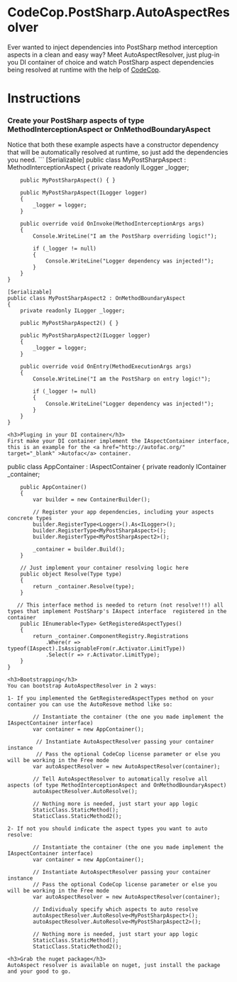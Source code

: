 # CodeCop.PostSharp.AutoAspectResolver 
Ever wanted to inject dependencies into PostSharp method interception aspects in a clean and easy way? Meet AutoAspectResolver, just plug-in you DI container of choice and watch PostSharp aspect dependencies being resolved at runtime with the help of <a href="http://getcodecop.com" target="_blank">CodeCop</a>.

# Instructions 

<h3>Create your PostSharp aspects of type MethodInterceptionAspect or OnMethodBoundaryAspect</h3>
Notice that both these example aspects have a constructor dependency that will be automatically resolved at runtime, so just add the dependencies you need.
```
    [Serializable]
    public class MyPostSharpAspect : MethodInterceptionAspect
    {
        private readonly ILogger _logger;

        public MyPostSharpAspect() { }

        public MyPostSharpAspect(ILogger logger)
        {
            _logger = logger;
        }

        public override void OnInvoke(MethodInterceptionArgs args)
        {
            Console.WriteLine("I am the PostSharp overriding logic!");

            if (_logger != null)
            {
                Console.WriteLine("Logger dependency was injected!");
            }
        }
    }

    [Serializable]
    public class MyPostSharpAspect2 : OnMethodBoundaryAspect
    {
        private readonly ILogger _logger;

        public MyPostSharpAspect2() { }

        public MyPostSharpAspect2(ILogger logger)
        {
            _logger = logger;
        }

        public override void OnEntry(MethodExecutionArgs args)
        {
            Console.WriteLine("I am the PostSharp on entry logic!");

            if (_logger != null)
            {
                Console.WriteLine("Logger dependency was injected!");
            }
        }
    }
```
<h3>Pluging in your DI container</h3>
First make your DI container implement the IAspectContainer interface, this is an example for the <a href="http://autofac.org/" target="_blank" >Autofac</a> container.
```
public class AppContainer : IAspectContainer
    {
        private readonly IContainer _container;

        public AppContainer()
        {
            var builder = new ContainerBuilder();
            
            // Register your app dependencies, including your aspects concrete types
            builder.RegisterType<Logger>().As<ILogger>();
            builder.RegisterType<MyPostSharpAspect>();
            builder.RegisterType<MyPostSharpAspect2>();

            _container = builder.Build();
        }

        // Just implement your container resolving logic here
        public object Resolve(Type type)
        {
            return _container.Resolve(type);
        }

       // This interface method is needed to return (not resolve!!!) all types that implement PostSharp's IAspect interface  registered in the container
        public IEnumerable<Type> GetRegisteredAspectTypes()
        {
            return _container.ComponentRegistry.Registrations
                .Where(r => typeof(IAspect).IsAssignableFrom(r.Activator.LimitType))
                .Select(r => r.Activator.LimitType);
        }
    }
```
<h3>Bootstrapping</h3>
You can bootstrap AutoAspectResolver in 2 ways:

1- If you implemented the GetRegisteredAspectTypes method on your container you can use the AutoResove method like so:
```
            // Instantiate the container (the one you made implement the IAspectContainer interface)
            var container = new AppContainer();

             // Instantiate AutoAspectResolver passing your container instance
             // Pass the optional CodeCop license parameter or else you will be working in the Free mode
            var autoAspectResolver = new AutoAspectResolver(container);
         
            // Tell AutoAspectResolver to automatically resolve all aspects (of type MethodInterceptionAspect and OnMethodBoundaryAspect)
            autoAspectResolver.AutoResolve();
            
            // Nothing more is needed, just start your app logic
            StaticClass.StaticMethod();
            StaticClass.StaticMethod2();
```
2- If not you should indicate the aspect types you want to auto resolve:
```
            // Instantiate the container (the one you made implement the IAspectContainer interface)
            var container = new AppContainer();
            
            // Instantiate AutoAspectResolver passing your container instance
            // Pass the optional CodeCop license parameter or else you will be working in the Free mode
            var autoAspectResolver = new AutoAspectResolver(container);
         
            // Individualy specify which aspects to auto resolve
            autoAspectResolver.AutoResolve<MyPostSharpAspect>();
            autoAspectResolver.AutoResolve<MyPostSharpAspect2>();

            // Nothing more is needed, just start your app logic
            StaticClass.StaticMethod();
            StaticClass.StaticMethod2();
```
<h3>Grab the nuget package</h3>
AutoAspect resolver is available on nuget, just install the package and your good to go.
